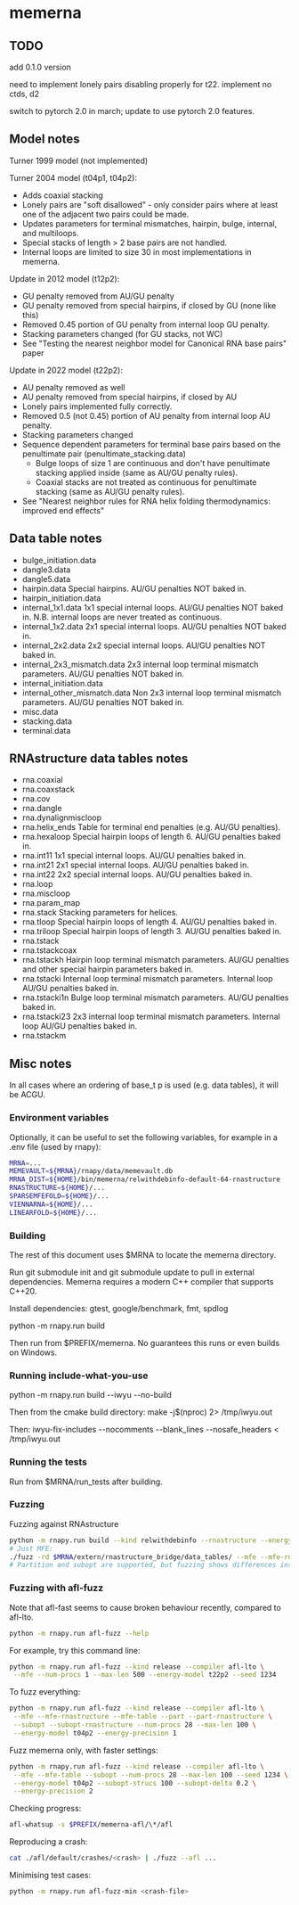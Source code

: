 # memerna

## TODO

add 0.1.0 version

need to implement lonely pairs disabling properly for t22.
implement no ctds, d2

switch to pytorch 2.0 in march; update to use pytorch 2.0 features.

## Model notes

Turner 1999 model (not implemented)

Turner 2004 model (t04p1, t04p2):

- Adds coaxial stacking
- Lonely pairs are "soft disallowed" - only consider pairs where at least one of
  the adjacent two pairs could be made.
- Updates parameters for terminal mismatches, hairpin, bulge, internal, and multiloops.
- Special stacks of length > 2 base pairs are not handled.
- Internal loops are limited to size 30 in most implementations in memerna.

Update in 2012 model (t12p2):

- GU penalty removed from AU/GU penalty
- GU penalty removed from special hairpins, if closed by GU (none like this)
- Removed 0.45 portion of GU penalty from internal loop GU penalty.
- Stacking parameters changed (for GU stacks, not WC)
- See "Testing the nearest neighbor model for Canonical RNA base pairs" paper

Update in 2022 model (t22p2):

- AU penalty removed as well
- AU penalty removed from special hairpins, if closed by AU
- Lonely pairs implemented fully correctly.
- Removed 0.5 (not 0.45) portion of AU penalty from internal loop AU penalty.
- Stacking parameters changed
- Sequence dependent parameters for terminal base pairs based on the penultimate
  pair (penultimate_stacking.data)
  - Bulge loops of size 1 are continuous and don't have penultimate stacking
    applied inside (same as AU/GU penalty rules).
  - Coaxial stacks are not treated as continuous for penultimate stacking (same
    as AU/GU penalty rules).
- See "Nearest neighbor rules for RNA helix folding thermodynamics: improved end effects"

## Data table notes

- bulge_initiation.data
- dangle3.data
- dangle5.data
- hairpin.data
  Special hairpins. AU/GU penalties NOT baked in.
- hairpin_initiation.data
- internal_1x1.data
  1x1 special internal loops. AU/GU penalties NOT baked in.
  N.B. internal loops are never treated as continuous.
- internal_1x2.data
  2x1 special internal loops. AU/GU penalties NOT baked in.
- internal_2x2.data
  2x2 special internal loops. AU/GU penalties NOT baked in.
- internal_2x3_mismatch.data
  2x3 internal loop terminal mismatch parameters. AU/GU penalties NOT baked in.
- internal_initiation.data
- internal_other_mismatch.data
  Non 2x3 internal loop terminal mismatch parameters. AU/GU penalties NOT baked in.
- misc.data
- stacking.data
- terminal.data

## RNAstructure data tables notes

- rna.coaxial
- rna.coaxstack
- rna.cov
- rna.dangle
- rna.dynalignmiscloop
- rna.helix_ends
  Table for terminal end penalties (e.g. AU/GU penalties).
- rna.hexaloop
  Special hairpin loops of length 6. AU/GU penalties baked in.
- rna.int11
  1x1 special internal loops. AU/GU penalties baked in.
- rna.int21
  2x1 special internal loops. AU/GU penalties baked in.
- rna.int22
  2x2 special internal loops. AU/GU penalties baked in.
- rna.loop
- rna.miscloop
- rna.param_map
- rna.stack
  Stacking parameters for helices.
- rna.tloop
  Special hairpin loops of length 4. AU/GU penalties baked in.
- rna.triloop
  Special hairpin loops of length 3. AU/GU penalties baked in.
- rna.tstack
- rna.tstackcoax
- rna.tstackh
  Hairpin loop terminal mismatch parameters.
  AU/GU penalties and other special hairpin parameters baked in.
- rna.tstacki
  Internal loop terminal mismatch parameters. Internal loop AU/GU penalties baked in.
- rna.tstacki1n
  Bulge loop terminal mismatch parameters. AU/GU penalties baked in.
- rna.tstacki23
  2x3 internal loop terminal mismatch parameters. Internal loop AU/GU penalties baked in.
- rna.tstackm

## Misc notes

In all cases where an ordering of base_t p is used (e.g. data tables), it will be ACGU.

### Environment variables

Optionally, it can be useful to set the following variables, for example in
a .env file (used by rnapy):

```bash
MRNA=...
MEMEVAULT=${MRNA}/rnapy/data/memevault.db
MRNA_DIST=${HOME}/bin/memerna/relwithdebinfo-default-64-rnastructure
RNASTRUCTURE=${HOME}/...
SPARSEMFEFOLD=${HOME}/...
VIENNARNA=${HOME}/...
LINEARFOLD=${HOME}/...
```

### Building

The rest of this document uses $MRNA to locate the memerna directory.

Run git submodule init and git submodule update to pull in external dependencies.
Memerna requires a modern C++ compiler that supports C++20.

Install dependencies: gtest, google/benchmark, fmt, spdlog

python -m rnapy.run build

Then run from $PREFIX/memerna. No guarantees this runs or even builds on Windows.

### Running include-what-you-use

python -m rnapy.run build --iwyu --no-build

Then from the cmake build directory:
make -j$(nproc) 2> /tmp/iwyu.out

Then:
iwyu-fix-includes --nocomments --blank_lines --nosafe_headers < /tmp/iwyu.out

### Running the tests

Run from $MRNA/run_tests after building.

### Fuzzing

Fuzzing against RNAstructure

```bash
python -m rnapy.run build --kind relwithdebinfo --rnastructure --energy-precision 1
# Just MFE:
./fuzz -rd $MRNA/extern/rnastructure_bridge/data_tables/ --mfe --mfe-rnastructure --mfe-table 1 200
# Partition and subopt are supported, but fuzzing shows differences instantly.
```

### Fuzzing with afl-fuzz

Note that afl-fast seems to cause broken behaviour recently, compared to afl-lto.

```bash
python -m rnapy.run afl-fuzz --help
```

For example, try this command line:

```bash
python -m rnapy.run afl-fuzz --kind release --compiler afl-lto \
 --mfe --num-procs 1 --max-len 500 --energy-model t22p2 --seed 1234
```

To fuzz everything:

```bash
python -m rnapy.run afl-fuzz --kind release --compiler afl-lto \
 --mfe --mfe-rnastructure --mfe-table --part --part-rnastructure \
 --subopt --subopt-rnastructure --num-procs 28 --max-len 100 \
 --energy-model t04p2 --energy-precision 1
```

Fuzz memerna only, with faster settings:

```bash
python -m rnapy.run afl-fuzz --kind release --compiler afl-lto \
 --mfe --mfe-table --subopt --num-procs 28 --max-len 100 --seed 1234 \
 --energy-model t04p2 --subopt-strucs 100 --subopt-delta 0.2 \
 --energy-precision 2
```

Checking progress:

```bash
afl-whatsup -s $PREFIX/memerna-afl/\*/afl
```

Reproducing a crash:

```bash
cat ./afl/default/crashes/<crash> | ./fuzz --afl ...
```

Minimising test cases:

```bash
python -m rnapy.run afl-fuzz-min <crash-file>
```
